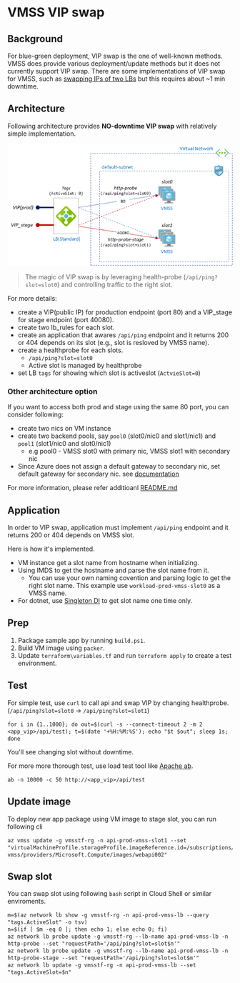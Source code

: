 # VMSS VIP swap

## Background

For blue-green deployment, VIP swap is the one of well-known methods. VMSS does provide various deployment/update methods but it does not currently support VIP swap. There are some implementations of VIP swap for VMSS, such as [swapping IPs of two LBs](https://msftstack.wordpress.com/2017/02/24/vip-swap-blue-green-deployment-in-azure-resource-manager/) but this requires about ~1 min downtime.

## Architecture

Following architecture provides __NO-downtime VIP swap__ with relatively simple implementation.

![VIPSWAP_VMSS](./vipswap_vmss.png)

> The magic of VIP swap is by leveraging health-probe (`/api/ping?slot=slot0`) and controlling traffic to the right slot.

For more details:
- create a VIP(public IP) for production endpoint (port 80) and a VIP_stage for stage endpoint (port 40080).
- create two lb_rules for each slot.
- create an application that awares `/api/ping` endpoint and it returns 200 or 404 depends on its slot (e.g., slot is resloved by VMSS name).
- create a healthprobe for each slots.
    - `/api/ping?slot=slot0`
    - Active slot is managed by healthprobe
- set LB `tags` for showing which slot is activeslot (`ActvieSlot=0`)

### Other architecture option

If you want to access both prod and stage using the same 80 port, you can consider following:
- create two nics on VM instance
- create two backend pools, say `pool0` (slot0/nic0 and slot1/nic1) and `pool1` (slot1/nic0 and slot0/nic1)
  - e.g pool0 - VMSS slot0 with primary nic, VMSS slot1 with secondary nic
- Since Azure does not assign a default gateway to secondary nic, set default gateway for secondary nic. see [documentation](https://docs.microsoft.com/en-us/azure/virtual-machines/windows/multiple-nics#configure-guest-os-for-multiple-nics) 

For more information, please refer additioanl [README.md](./terraform/multinic/README.md)

## Application

In order to VIP swap, application must implement `/api/ping` endpoint and it returns 200 or 404 depends on VMSS slot.

Here is how it's implemented.
- VM instance get a slot name from hostname when initializing.
- Using IMDS to get the hostname and parse the slot name from it.
    - You can use your own naming covention and parsing logic to get the right slot name. This example use `workload-prod-vmss-slot0` as a VMSS name.
- For dotnet, use [Singleton DI](https://docs.microsoft.com/en-us/aspnet/core/fundamentals/dependency-injection?view=aspnetcore-3.1) to get slot name one time only.

## Prep

1. Package sample app by running `build.ps1`.
2. Build VM image using `packer`.
3. Update `terraform\variables.tf` and run `terraform apply` to create a test environment.

## Test

For simple test, use `curl` to call api and swap VIP by changing healthprobe. (`/api/ping?slot=slot0` -> `/api/ping?slot=slot1`)

```
for i in {1..1000}; do out=$(curl -s --connect-timeout 2 -m 2 <app_vip>/api/test); t=$(date '+%H:%M:%S'); echo "$t $out"; sleep 1s; done
```

You'll see changing slot without downtime.

For more more thorough test, use load test tool like [Apache ab](http://httpd.apache.org/docs/current/programs/ab.html).

```
ab -n 10000 -c 50 http://<app_vip>/api/test
```

## Update image

To deploy new app package using VM image to stage slot, you can run following cli 

```
az vmss update -g vmsstf-rg -n api-prod-vmss-slot1 --set "virtualMachineProfile.storageProfile.imageReference.id=/subscriptions/_subs_id_/resourceGroups/test-vmss/providers/Microsoft.Compute/images/webapi002"
```

## Swap slot

You can swap slot using following `bash` script in Cloud Shell or similar enviroments.

```
m=$(az network lb show -g vmsstf-rg -n api-prod-vmss-lb --query "tags.ActiveSlot" -o tsv)
n=$(if [ $m -eq 0 ]; then echo 1; else echo 0; fi)
az network lb probe update -g vmsstf-rg --lb-name api-prod-vmss-lb -n http-probe --set "requestPath='/api/ping?slot=slot$n'"
az network lb probe update -g vmsstf-rg --lb-name api-prod-vmss-lb -n http-probe-stage --set "requestPath='/api/ping?slot=slot$m'"
az network lb update -g vmsstf-rg -n api-prod-vmss-lb --set "tags.ActiveSlot=$n"
```

